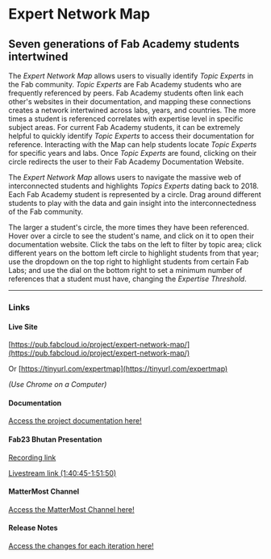 # Expert Network Map
## Seven generations of Fab Academy students intertwined

The *Expert Network Map* allows users to visually identify *Topic Experts* in the Fab community. *Topic Experts* are Fab Academy students who are frequently referenced by peers. Fab Academy students often link each other's websites in their documentation, and mapping these connections creates a network intertwined across labs, years, and countries. The more times a student is referenced correlates with expertise level in specific subject areas. For current Fab Academy students, it can be extremely helpful to quickly identify *Topic Experts* to access their documentation for reference. Interacting with the Map can help students locate *Topic Experts* for specific years and labs. Once *Topic Experts* are found, clicking on their circle redirects the user to their Fab Academy Documentation Website.

 
The *Expert Network Map* allows users to navigate the massive web of interconnected students and highlights *Topics Experts* dating back to 2018. Each Fab Academy student is represented by a circle. Drag around different students to play with the data and gain insight into the interconnectedness of the Fab community.

The larger a student's circle, the more times they have been referenced. Hover over a circle to see the student's name, and click on it to open their documentation website. Click the tabs on the left to filter by topic area; click different years on the bottom left circle to highlight students from that year; use the dropdown on the top right to highlight students from certain Fab Labs; and use the dial on the bottom right to set a minimum number of references that a student must have, changing the *Expertise Threshold*.

---

### Links

#### **Live Site**

[https://pub.fabcloud.io/project/expert-network-map/](https://pub.fabcloud.io/project/expert-network-map/)

Or [https://tinyurl.com/expertmap](https://tinyurl.com/expertmap)

*(Use Chrome on a Computer)*

#### **Documentation**

[Access the project documentation here!](https://adamnstone.com/stem/expert-network-map/)

#### **Fab23 Bhutan Presentation**

[Recording link](https://drive.google.com/file/d/1bEBDj8PmzUHJm77vQDSpTuwRIUYbdzOo/view?usp=drive_link)

[Livestream link (1:40:45-1:51:50)](https://www.youtube.com/watch?v=DSM94J2tzmc)


#### **MatterMost Channel**

[Access the MatterMost Channel here!](https://chat.academany.org/fabacademy-2023/channels/fab-academy-data-viz)


#### **Release Notes**

[Access the changes for each iteration here!](./documentation.md)